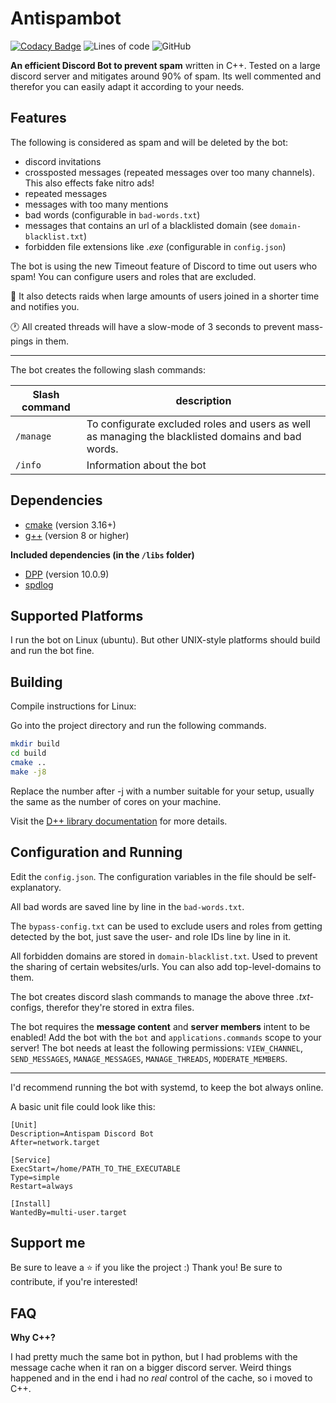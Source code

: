 # Antispambot

[![Codacy Badge](https://app.codacy.com/project/badge/Grade/9804970630774ee6b62a900404df2c04)](https://www.codacy.com/gh/Commandserver/Antispambot/dashboard?utm_source=github.com&amp;utm_medium=referral&amp;utm_content=Commandserver/Antispambot&amp;utm_campaign=Badge_Grade)
![Lines of code](https://img.shields.io/tokei/lines/github/Commandserver/Antispambot) 
![GitHub](https://img.shields.io/github/license/Commandserver/Antispambot) 

**An efficient Discord Bot to prevent spam** written in C++. Tested on a large discord server and mitigates around 90% of spam. Its well commented and therefor you can easily adapt it according to your needs.

## Features

The following is considered as spam and will be deleted by the bot:
* discord invitations
* crossposted messages (repeated messages over too many channels). This also effects fake nitro ads!
* repeated messages
* messages with too many mentions
* bad words (configurable in `bad-words.txt`)
* messages that contains an url of a blacklisted domain (see `domain-blacklist.txt`)
* forbidden file extensions like _.exe_ (configurable in `config.json`)

The bot is using the new Timeout feature of Discord to time out users who spam!
You can configure users and roles that are excluded.

🤖 It also detects raids when large amounts of users joined in a shorter time and notifies you.

🕐 All created threads will have a slow-mode of 3 seconds to prevent mass-pings in them.

<hr>

The bot creates the following slash commands:

| Slash command | description |
|---------------|-------------|
| `/manage`     | To configurate excluded roles and users as well as managing the blacklisted domains and bad words. |
| `/info`       | Information about the bot |

## Dependencies

* [cmake](https://cmake.org/) (version 3.16+)
* [g++](https://gcc.gnu.org) (version 8 or higher)

**Included dependencies (in the `/libs` folder)**

* [DPP](https://github.com/brainboxdotcc/DPP) (version 10.0.9)
* [spdlog](https://github.com/gabime/spdlog)

## Supported Platforms

I run the bot on Linux (ubuntu). But other UNIX-style platforms should build and run the bot fine.

## Building

Compile instructions for Linux:

Go into the project directory and run the following commands.

```bash
mkdir build
cd build
cmake ..
make -j8
```

Replace the number after -j with a number suitable for your setup, usually the same as the number of cores on your machine.

Visit the [D++ library documentation](https://dpp.dev/) for more details.

## Configuration and Running

Edit the `config.json`. The configuration variables in the file should be self-explanatory.

All bad words are saved line by line in the `bad-words.txt`.

The `bypass-config.txt` can be used to exclude users and roles from getting detected by the bot, just save the user- and role IDs line by line in it.

All forbidden domains are stored in `domain-blacklist.txt`. Used to prevent the sharing of certain websites/urls. You can also add top-level-domains to them.

The bot creates discord slash commands to manage the above three _.txt_-configs, therefor they're stored in extra files.

The bot requires the **message content** and **server members** intent to be enabled!
Add the bot with the `bot` and `applications.commands` scope to your server!
The bot needs at least the following permissions: `VIEW_CHANNEL`, `SEND_MESSAGES`, `MANAGE_MESSAGES`, `MANAGE_THREADS`, `MODERATE_MEMBERS`.

<hr>

I'd recommend running the bot with systemd, to keep the bot always online.

A basic unit file could look like this:

```unit file (systemd)
[Unit]
Description=Antispam Discord Bot
After=network.target

[Service]
ExecStart=/home/PATH_TO_THE_EXECUTABLE
Type=simple
Restart=always

[Install]
WantedBy=multi-user.target
```

## Support me

Be sure to leave a ⭐️ if you like the project :) Thank you! Be sure to contribute, if you're interested!

## FAQ

**Why C++?**

I had pretty much the same bot in python, but I had problems with the message cache when it ran on a bigger discord server. Weird things happened and in the end i had no _real_ control of the cache, so i moved to C++.
